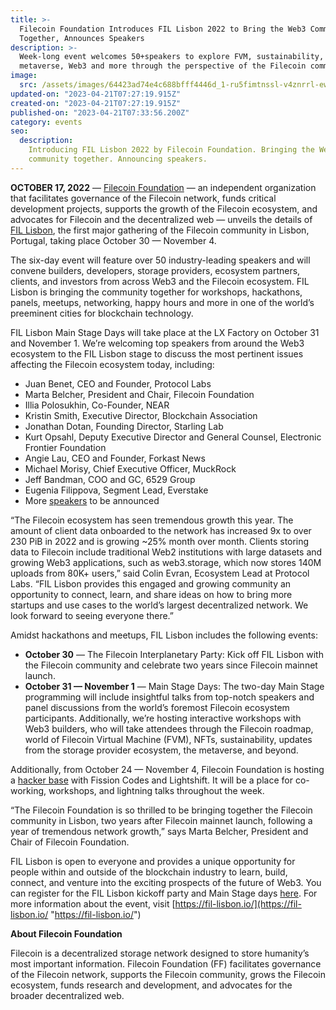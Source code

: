 ```yaml
---
title: >-
  Filecoin Foundation Introduces FIL Lisbon 2022 to Bring the Web3 Community
  Together, Announces Speakers
description: >-
  Week-long event welcomes 50+speakers to explore FVM, sustainability, NFTs, the
  metaverse, Web3 and more through the perspective of the Filecoin community.
image:
  src: /assets/images/64423ad74e4c688bfff4446d_1-ru5fimtnssl-v4znrrl-ew.webp
updated-on: "2023-04-21T07:27:19.915Z"
created-on: "2023-04-21T07:27:19.915Z"
published-on: "2023-04-21T07:33:56.200Z"
category: events
seo:
  description:
    Introducing FIL Lisbon 2022 by Filecoin Foundation. Bringing the Web3
    community together. Announcing speakers.
---
```


**OCTOBER 17, 2022** — [Filecoin Foundation](https://fil.org/) — an independent organization that facilitates governance of the Filecoin network, funds critical development projects, supports the growth of the Filecoin ecosystem, and advocates for Filecoin and the decentralized web — unveils the details of [FIL Lisbon](https://fil-lisbon.io/), the first major gathering of the Filecoin community in Lisbon, Portugal, taking place October 30 — November 4.

The six-day event will feature over 50 industry-leading speakers and will convene builders, developers, storage providers, ecosystem partners, clients, and investors from across Web3 and the Filecoin ecosystem. FIL Lisbon is bringing the community together for workshops, hackathons, panels, meetups, networking, happy hours and more in one of the world’s preeminent cities for blockchain technology.

FIL Lisbon Main Stage Days will take place at the LX Factory on October 31 and November 1. We’re welcoming top speakers from around the Web3 ecosystem to the FIL Lisbon stage to discuss the most pertinent issues affecting the Filecoin ecosystem today, including:

- Juan Benet, CEO and Founder, Protocol Labs
- Marta Belcher, President and Chair, Filecoin Foundation
- Illia Polosukhin, Co-Founder, NEAR
- Kristin Smith, Executive Director, Blockchain Association
- Jonathan Dotan, Founding Director, Starling Lab
- Kurt Opsahl, Deputy Executive Director and General Counsel, Electronic Frontier Foundation
- Angie Lau, CEO and Founder, Forkast News
- Michael Morisy, Chief Executive Officer, MuckRock
- Jeff Bandman, COO and GC, 6529 Group
- Eugenia Filippova, Segment Lead, Everstake
- More [speakers](https://fil-lisbon.io/speakers/) to be announced

“The Filecoin ecosystem has seen tremendous growth this year. The amount of client data onboarded to the network has increased 9x to over 230 PiB in 2022 and is growing ~25% month over month. Clients storing data to Filecoin include traditional Web2 institutions with large datasets and growing Web3 applications, such as web3.storage, which now stores 140M uploads from 80K+ users,” said Colin Evran, Ecosystem Lead at Protocol Labs. “FIL Lisbon provides this engaged and growing community an opportunity to connect, learn, and share ideas on how to bring more startups and use cases to the world’s largest decentralized network. We look forward to seeing everyone there.”

Amidst hackathons and meetups, FIL Lisbon includes the following events:

- **October 30** — The Filecoin Interplanetary Party: Kick off FIL Lisbon with the Filecoin community and celebrate two years since Filecoin mainnet launch.
- **October 31 — November 1** — Main Stage Days: The two-day Main Stage programming will include insightful talks from top-notch speakers and panel discussions from the world’s foremost Filecoin ecosystem participants. Additionally, we’re hosting interactive workshops with Web3 builders, who will take attendees through the Filecoin roadmap, world of Filecoin Virtual Machine (FVM), NFTs, sustainability, updates from the storage provider ecosystem, the metaverse, and beyond.

Additionally, from October 24 — November 4, Filecoin Foundation is hosting a [hacker base](https://hackerbase.eventbrite.com/) with Fission Codes and Lightshift. It will be a place for co-working, workshops, and lightning talks throughout the week.

“The Filecoin Foundation is so thrilled to be bringing together the Filecoin community in Lisbon, two years after Filecoin mainnet launch, following a year of tremendous network growth,” says Marta Belcher, President and Chair of Filecoin Foundation.

FIL Lisbon is open to everyone and provides a unique opportunity for people within and outside of the blockchain industry to learn, build, connect, and venture into the exciting prospects of the future of Web3. You can register for the FIL Lisbon kickoff party and Main Stage days [here](https://fil-lisbon.io/register-now/). For more information about the event, visit [https://fil-lisbon.io/](https://fil-lisbon.io/ "https://fil-lisbon.io/")

**About Filecoin Foundation**

Filecoin is a decentralized storage network designed to store humanity’s most important information. Filecoin Foundation (FF) facilitates governance of the Filecoin network, supports the Filecoin community, grows the Filecoin ecosystem, funds research and development, and advocates for the broader decentralized web.
